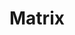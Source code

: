 ---
description: |
  <div style="float:left; padding: 10px"><img src="logo.png" style="max-width: 400px" /></div>
  <p><a href="https://matrix.org">Matrix</a> is an open protocol for secure, decentralised
   communication - defining an end-to-end-encrypted real-time communication layer
   for the open Web suitable for instant messaging, VoIP, microblogging, forums and
   more.  We publish Matrix as an <a href="https://matrix.org/docs/spec">open standard</a> under
   the open governance of the non-profit <a href="https://matrix.org/foundation">Matrix.org Foundation</a>,
   and release Apache-licensed reference implementations of the protocol for server,
   client SDKs, bots, bridges & more.  Some users may recognise Matrix via client
   apps such as Element (https://element.io, formerly Riot).</p>

  <p>Matrix works
   by replicating conversation history across servers which participate in a given
   conversation, ensuring that ownership of the conversation is fully decentralised:
   no single server owns or controls the conversation, just as git repositories are
   cloned equally between all participants.  As a result, you can think of Matrix
   more like a global decentralised object database with realtime pubsub semantics,
   rather than a traditional message-passing protocol.  The protocol defines HTTPS+JSON
   APIs as a baseline, but more efficient transports and encodings are supported
   and encouraged.</p>

  <p>The public Matrix network on the internet has over 26M
   addressable users spread over ~60K servers, ranging in size from personal RPis
   through to massive deployments for organisations including Mozilla, the Wikimedia
   Foundation, German schools in Schleswig-Holstein & Hamburg, and the entirety of
   the French Government.</p>
layout: stand
logo: stands/matrix/logo.png
new_this_year: |
  <p>2020 was a busy year for Matrix.</p>
  <ul>
  <li>Mozilla turned off IRC and
    migrated to Matrix in March: https://matrix.org/blog/2020/03/03/moznet-irc-is-dead-long-live-mozilla-matrix</li>
  <li>After loads of testing, we finally turned on end-to-end encryption by default
    for all private rooms in May: https://matrix.org/blog/2020/05/06/cross-signing-and-end-to-end-encryption-by-default-is-here</li>
  <li>We finally fixed our performance problems on the overloaded matrix.org server
    by horizontally sharding Synapse: https://matrix.org/blog/2020/11/03/how-we-fixed-synapses-scalability</li>
  <li>We started to see more academic research emerging on Matrix, particularly analysing
    the properties of state resolution (how we keep Matrix rooms securely replicated
    in a byzantine fault tolerant manner): https://matrix.org/blog/2020/06/16/matrix-decomposition-an-independent-academic-analysis-of-matrix-state-resolution</li>
  <li>Dendrite (our next-gen Golang Matrix server) entered beta in October, steadily
    improving ever since: https://matrix.org/blog/2020/10/08/dendrite-is-entering-beta</li>
  <li>Gitter joined Matrix in October, with native Matrix support launching in December:
    https://matrix.org/blog/2020/12/07/gitter-now-speaks-matrix</li>
  <li>We started working
    on Decentralised Reputation as a mechanism for empowering users to filter out
    abuse or other unwanted content in Matrix (thus *finally* catching up with our
    FOSDEM 2017 talk on the subject: https://archive.fosdem.org/2017/schedule/event/matrix_future/):
    https://matrix.org/blog/2020/10/19/combating-abuse-in-matrix-without-backdoors</li>
  <li>We launched Cerulean, a wildly experimental proof-of-concept to experiment
    with threads demonstrate the viability of twitter-style microblogging on Matrix
    (including an initial implementation of decentralised reputation!): https://matrix.org/blog/2020/12/18/introducing-cerulean</li>
  <li>We got the first messages flowing over Decentralised MLS (Messaging Layer Security),
    giving logarithmic rather than linear complexity E2EE.</li>
  </ul>
  <p>In 2021, we plan
    to add:</p>
  <ul>
  <li>Spaces - shareable hierarchies of rooms, effectively making Matrix
    a decentralised hierarchical filesystem for realtime data!</li>
  <li>Threads - full
    support for free-form threaded conversations</li>
  <li>Full Social Login (log in via
    Github, Gitlab, or as wide a choice of SSO providers as you like)</li>
  <li>Massively
    improved VoIP</li>
  <li>Voice messages, Location sharing, Custom emoji, Canonical
    DMs...</li>
  <li>...and reworking E2EE, again, to improve reliability and performance.</li>
  </ul>
showcase: |
  <p>Matrix is an open protocol for secure decentralised communication, aiming
  to bust open the closed proprietary communication silos (Slack, Teams, Discord,
  WhatsApp etc) which have dominated in recent years.  On our stand you'll be able
  to sync via chat & video conference directly with the core Matrix team, get demos
  of all the latest stuff we've been working on, and generally learn how to liberate
  your communication and join the open Matrix communication network.</p>
themes:
- Office suites and productivity
title: Matrix
website: https://matrix.org
show_on_overview: true
chatroom: matrix
---